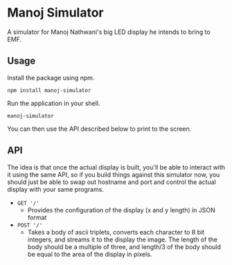 # Manoj Simulator

A simulator for Manoj Nathwani's big LED display he intends to bring to EMF.

## Usage

Install the package using npm.

```
npm install manoj-simulator
```

Run the application in your shell.

```
manoj-simulator
```

You can then use the API described below to print to the screen.

## API

The idea is that once the actual display is built, you'll be able to interact with it using the same API, so if you build things against this simulator now, you should just be able to swap out hostname and port and control the actual display with your same programs.

* `GET '/'`
  * Provides the configuration of the display (x and y length) in JSON format
* `POST '/'`
  * Takes a body of ascii triplets, converts each character to 8 bit integers, and streams it to the display the image. The length of the body should be a multiple of three, and length/3 of the body should be equal to the area of the display in pixels.

